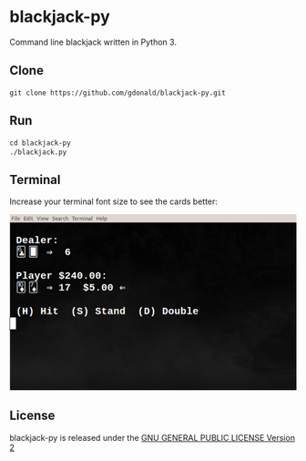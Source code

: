 # blackjack-py
Command line blackjack written in Python 3.

## Clone
    git clone https://github.com/gdonald/blackjack-py.git

## Run
    cd blackjack-py
    ./blackjack.py

## Terminal

Increase your terminal font size to see the cards better:

![Blackjack](https://raw.githubusercontent.com/gdonald/blackjack-py/master/bj.png)

## License

blackjack-py is released under the [GNU GENERAL PUBLIC LICENSE Version 2](https://opensource.org/licenses/GPL-2.0)
